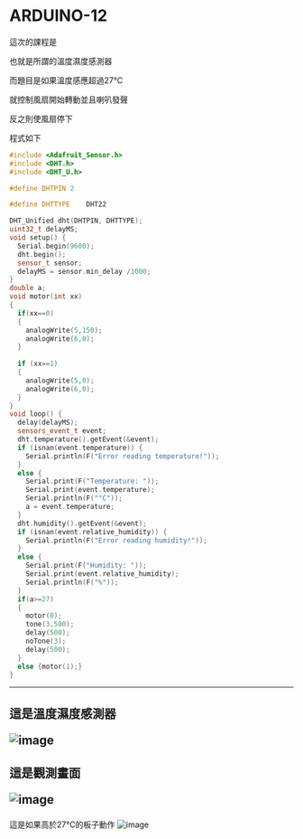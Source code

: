 # ARDUINO-12
這次的課程是<p>
<DHT sensor><p>
也就是所謂的溫度濕度感測器<p>
而題目是如果溫度感應超過27°C<p>
就控制風扇開始轉動並且喇叭發聲<p>
反之則使風扇停下<p>
程式如下
```c++
#include <Adafruit_Sensor.h>
#include <DHT.h>
#include <DHT_U.h>

#define DHTPIN 2     

#define DHTTYPE    DHT22     

DHT_Unified dht(DHTPIN, DHTTYPE);
uint32_t delayMS;
void setup() {
  Serial.begin(9600);
  dht.begin();
  sensor_t sensor;
  delayMS = sensor.min_delay /1000;
}
double a;
void motor(int xx)
{
  if(xx==0)
  {
    analogWrite(5,150);
    analogWrite(6,0);
  }
  
  if (xx==1)
  {
    analogWrite(5,0);
    analogWrite(6,0);
  }
}
void loop() {
  delay(delayMS);
  sensors_event_t event;
  dht.temperature().getEvent(&event);
  if (isnan(event.temperature)) {
    Serial.println(F("Error reading temperature!"));
  }
  else {
    Serial.print(F("Temperature: "));
    Serial.print(event.temperature);
    Serial.println(F("°C"));
    a = event.temperature;
  }
  dht.humidity().getEvent(&event);
  if (isnan(event.relative_humidity)) {
    Serial.println(F("Error reading humidity!"));
  }
  else {
    Serial.print(F("Humidity: "));
    Serial.print(event.relative_humidity);
    Serial.println(F("%"));
  }
  if(a>=27)
  {
    motor(0);
    tone(3,500);
    delay(500);
    noTone(3);
    delay(500);
  }
  else {motor(1);}
}
```
--------------
這是溫度濕度感測器<p>
![image]()
-------------------
這是觀測畫面<p>
![image]()
-------------------
這是如果高於27°C的板子動作
![image]()
